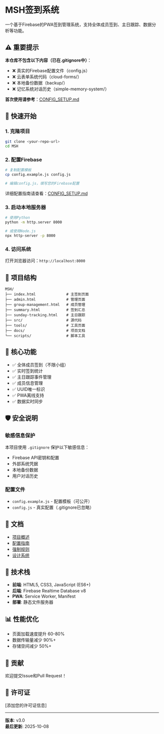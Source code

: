 # MSH签到系统

一个基于Firebase的PWA签到管理系统，支持全体成员签到、主日跟踪、数据分析等功能。

## ⚠️ 重要提示

**本仓库不包含以下内容（已在.gitignore中）**：
- ❌ 真实的Firebase配置文件（config.js）
- ❌ 云表单系统代码（cloud-forms/）
- ❌ 本地备份数据（backup/）
- ❌ 记忆系统对话历史（simple-memory-system/）

**首次使用请参考**：[CONFIG_SETUP.md](./CONFIG_SETUP.md)

## 🚀 快速开始

### 1. 克隆项目

```bash
git clone <your-repo-url>
cd MSH
```

### 2. 配置Firebase

```bash
# 复制配置模板
cp config.example.js config.js

# 编辑config.js，填写您的Firebase配置
```

详细配置指南请查看：[CONFIG_SETUP.md](./CONFIG_SETUP.md)

### 3. 启动本地服务器

```bash
# 使用Python
python -m http.server 8000

# 或使用Node.js
npx http-server -p 8000
```

### 4. 访问系统

打开浏览器访问：`http://localhost:8000`

## 📁 项目结构

```
MSH/
├── index.html              # 主签到页面
├── admin.html              # 管理页面
├── group-management.html   # 成员管理
├── summary.html            # 签到汇总
├── sunday-tracking.html    # 主日跟踪
├── src/                    # 源代码
├── tools/                  # 工具页面
├── docs/                   # 项目文档
└── scripts/                # 脚本工具
```

## 🎯 核心功能

- ✅ 全体成员签到（不限小组）
- ✅ 实时签到统计
- ✅ 主日跟踪事件管理
- ✅ 成员信息管理
- ✅ UUID唯一标识
- ✅ PWA离线支持
- ✅ 数据实时同步

## 🛡️ 安全说明

### 敏感信息保护

本项目使用 `.gitignore` 保护以下敏感信息：

- Firebase API密钥和配置
- 外部系统凭据
- 本地备份数据
- 用户对话历史

### 配置文件

- `config.example.js` - 配置模板（可公开）
- `config.js` - 真实配置（.gitignore已忽略）

## 📖 文档

- [项目概述](./PROJECT-OVERVIEW.md)
- [配置指南](./CONFIG_SETUP.md)
- [强制规则](./MANDATORY_RULES.md)
- [设计系统](./DESIGN-SYSTEM.json)

## 🔧 技术栈

- **前端**: HTML5, CSS3, JavaScript (ES6+)
- **后端**: Firebase Realtime Database v8
- **PWA**: Service Worker, Manifest
- **部署**: 静态文件服务器

## 📊 性能优化

- 页面加载速度提升 60-80%
- 数据传输量减少 90%+
- 存储空间减少 50%+

## 🤝 贡献

欢迎提交Issue和Pull Request！

## 📄 许可证

[添加您的许可证信息]

---

**版本**: v3.0  
**最后更新**: 2025-10-08
